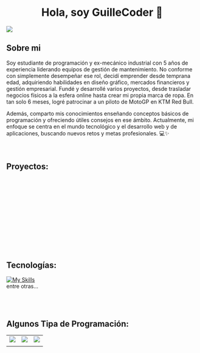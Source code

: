 <div align="center">
<h1 align="center">Hola, soy GuilleCoder</a> 👋</h1>
</div>
<img src="https://github.com/Guillecoder/Guillecoder/assets/114576973/ae2b7b01-988d-4f04-8abb-c42a5c16746f">



## Sobre mi
Soy estudiante de programación y ex-mecánico industrial con 5 años de experiencia liderando equipos de gestión de mantenimiento. No conforme con simplemente desempeñar ese rol, decidí emprender desde temprana edad, adquiriendo habilidades en diseño gráfico, mercados financieros y gestión empresarial. Fundé y desarrollé varios proyectos, desde trasladar negocios físicos a la esfera online hasta crear mi propia marca de ropa. En tan solo 6 meses, logré patrocinar a un piloto de MotoGP en KTM Red Bull.

Además, comparto mis conocimientos enseñando conceptos básicos de programación y ofreciendo útiles consejos en ese ámbito. Actualmente, mi enfoque se centra en el mundo tecnológico y el desarrollo web y de aplicaciones, buscando nuevos retos y metas profesionales. 💻✨

<br>



## Proyectos:

<br>

<br>

<br>

<br>

<br>

<br>

<br>

<br>

<br>

<br>





<br>

## Tecnologías:
[![My Skills](https://skillicons.dev/icons?i=html,css,js,java,mysql,php,sass,wordpress,vscode,aws,linux)](https://skillicons.dev)
</br>
entre otras...
<br>

<br>

<br>

## Algunos Tipa de Programación:

<table style="width:30%">
<tr>
<td>
<a href="https://www.youtube.com/shorts/ghzRYADRxbQ">
<img src="https://github.com/Guillecoder/Guillecoder/assets/114576973/4dc23a31-2977-4083-b202-d5cb91986fda">
</a>
</td>
<td>
<a href="https://www.youtube.com/shorts/5j-Jk937HxI">
<img src="https://github.com/Guillecoder/Guillecoder/assets/114576973/bbe8b730-cde0-4207-8618-83ca21848bc5">
</a>
</td>
<td>
<a href="https://www.youtube.com/shorts/GD71LrWhDQI">
<img src="https://github.com/Guillecoder/Guillecoder/assets/114576973/6b4fb442-1a4e-472f-abaf-486608049a97">
</a>
</td>
</tr>
<tr>
<td>
</table>


